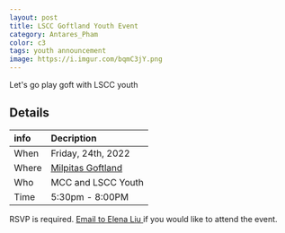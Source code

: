 ```yaml
---
layout: post
title: LSCC Goftland Youth Event
category: Antares_Pham
color: c3
tags: youth announcement
image: https://i.imgur.com/bqmC3jY.png
---
```

Let's go play goft with LSCC youth
<!--more-->
## Details

info | Decription
:--- | :---
When | Friday, 24th, 2022
Where | [Milpitas Goftland]
Who | MCC and LSCC Youth
Time | 5:30pm - 8:00PM

RSVP is required. <a href="elena.liu@livingstonescc.com">Email to Elena Liu </a> if you would like to attend the event.

[Milpitas Goftland]: https://goo.gl/maps/n1ofBMcybqYTzaJc7

